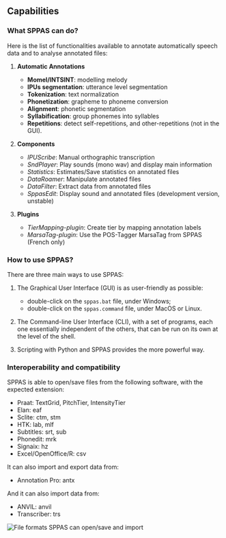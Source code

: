 ## Capabilities

### What SPPAS can do?

Here is the list of functionalities available to annotate automatically 
speech data and to analyse annotated files:

1. **Automatic Annotations**

    - **Momel/INTSINT**:     modelling melody
    - **IPUs segmentation**: utterance level segmentation
    - **Tokenization**:      text normalization
    - **Phonetization**:     grapheme to phoneme conversion
    - **Alignment**:         phonetic segmentation
    - **Syllabification**:   group phonemes into syllables
    - **Repetitions**:       detect self-repetitions, and other-repetitions (not in the GUI).


2. **Components**

    - *IPUScribe*:      Manual orthographic transcription
    - *SndPlayer*:      Play sounds (mono wav) and display main information
    - *Statistics*:     Estimates/Save statistics on annotated files
    - *DataRoamer*:     Manipulate annotated files
    - *DataFilter*:     Extract data from annotated files
    - *SppasEdit*:      Display sound and annotated files (development version, unstable)


3. **Plugins**

    - *TierMapping-plugin*: Create tier by mapping annotation labels
    - *MarsaTag-plugin*: Use the POS-Tagger MarsaTag from SPPAS (French only)


### How to use SPPAS?

There are three main ways to use SPPAS:

1. The Graphical User Interface (GUI) is as user-friendly as possible:

    * double-click on the `sppas.bat` file, under Windows;
    * double-click on the `sppas.command` file, under MacOS or Linux.

2. The Command-line User Interface (CLI), with a set of programs, each one 
essentially independent of the others, that can be run on its own at the level 
of the shell. 

3. Scripting with Python and SPPAS provides the more powerful way.



### Interoperability and compatibility

SPPAS is able to open/save files from the following software, with
the expected extension:

* Praat: TextGrid, PitchTier, IntensityTier
* Elan: eaf
* Sclite: ctm, stm
* HTK: lab, mlf
* Subtitles: srt, sub
* Phonedit: mrk
* Signaix: hz
* Excel/OpenOffice/R: csv

It can also import and export data from:

* Annotation Pro: antx

And it can also import data from:

* ANVIL: anvil
* Transcriber: trs

![File formats SPPAS can open/save and import](./etc/figures/sppas-formats.png)
